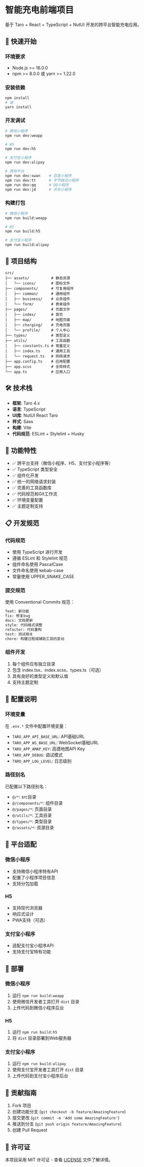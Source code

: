 # 智能充电前端项目

基于 Taro + React + TypeScript + NutUI 开发的跨平台智能充电应用。

## 🚀 快速开始

### 环境要求

- Node.js >= 16.0.0
- npm >= 8.0.0 或 yarn >= 1.22.0

### 安装依赖

```bash
npm install
# 或
yarn install
```

### 开发调试

```bash
# 微信小程序
npm run dev:weapp

# H5
npm run dev:h5

# 支付宝小程序
npm run dev:alipay

# 其他平台
npm run dev:swan    # 百度小程序
npm run dev:tt      # 字节跳动小程序
npm run dev:qq      # QQ小程序
npm run dev:jd      # 京东小程序
```

### 构建打包

```bash
# 微信小程序
npm run build:weapp

# H5
npm run build:h5

# 支付宝小程序
npm run build:alipay
```

## 📁 项目结构

```
src/
├── assets/          # 静态资源
│   └── icons/       # 图标文件
├── components/      # 可复用组件
│   ├── common/      # 通用组件
│   ├── business/    # 业务组件
│   └── form/        # 表单组件
├── pages/           # 页面文件
│   ├── index/       # 首页
│   ├── map/         # 地图页面
│   ├── charging/    # 充电页面
│   └── profile/     # 个人中心
├── types/           # 类型定义
├── utils/           # 工具函数
│   ├── constants.ts # 常量定义
│   ├── index.ts     # 通用工具
│   └── request.ts   # 网络请求
├── app.config.ts    # 应用配置
├── app.scss         # 全局样式
└── app.ts           # 应用入口
```

## 🛠️ 技术栈

- **框架**: Taro 4.x
- **语言**: TypeScript
- **UI库**: NutUI React Taro
- **样式**: Sass
- **构建**: Vite
- **代码规范**: ESLint + Stylelint + Husky

## 🎯 功能特性

- ✅ 跨平台支持（微信小程序、H5、支付宝小程序等）
- ✅ TypeScript 类型安全
- ✅ 组件化开发
- ✅ 统一的网络请求封装
- ✅ 完善的工具函数库
- ✅ 代码规范和Git工作流
- ✅ 环境变量配置
- ✅ 主题定制支持

## 📋 开发规范

### 代码规范

- 使用 TypeScript 进行开发
- 遵循 ESLint 和 Stylelint 规范
- 组件命名使用 PascalCase
- 文件命名使用 kebab-case
- 常量使用 UPPER_SNAKE_CASE

### 提交规范

使用 Conventional Commits 规范：

```bash
feat: 新功能
fix: 修复bug
docs: 文档更新
style: 代码格式调整
refactor: 代码重构
test: 测试相关
chore: 构建过程或辅助工具的变动
```

### 组件开发

1. 每个组件应有独立目录
2. 包含 index.tsx、index.scss、types.ts（可选）
3. 具有良好的类型定义和默认值
4. 支持主题定制

## 🔧 配置说明

### 环境变量

在 `.env.*` 文件中配置环境变量：

- `TARO_APP_API_BASE_URL`: API基础URL
- `TARO_APP_WS_BASE_URL`: WebSocket基础URL
- `TARO_APP_AMAP_KEY`: 高德地图API Key
- `TARO_APP_DEBUG`: 调试模式
- `TARO_APP_LOG_LEVEL`: 日志级别

### 路径别名

已配置以下路径别名：

- `@/*`: src目录
- `@/components/*`: 组件目录
- `@/pages/*`: 页面目录
- `@/utils/*`: 工具目录
- `@/types/*`: 类型目录
- `@/assets/*`: 资源目录

## 📱 平台适配

### 微信小程序

- 支持微信小程序特有API
- 配置了小程序项目信息
- 支持分包加载

### H5

- 支持现代浏览器
- 响应式设计
- PWA支持（可选）

### 支付宝小程序

- 适配支付宝小程序API
- 支持支付宝特有功能

## 🚀 部署

### 微信小程序

1. 运行 `npm run build:weapp`
2. 使用微信开发者工具打开 `dist` 目录
3. 上传代码到微信小程序后台

### H5

1. 运行 `npm run build:h5`
2. 将 `dist` 目录部署到Web服务器

### 支付宝小程序

1. 运行 `npm run build:alipay`
2. 使用支付宝开发者工具打开 `dist` 目录
3. 上传代码到支付宝小程序后台

## 🤝 贡献指南

1. Fork 项目
2. 创建功能分支 (`git checkout -b feature/AmazingFeature`)
3. 提交更改 (`git commit -m 'Add some AmazingFeature'`)
4. 推送到分支 (`git push origin feature/AmazingFeature`)
5. 创建 Pull Request

## 📄 许可证

本项目采用 MIT 许可证 - 查看 [LICENSE](LICENSE) 文件了解详情。